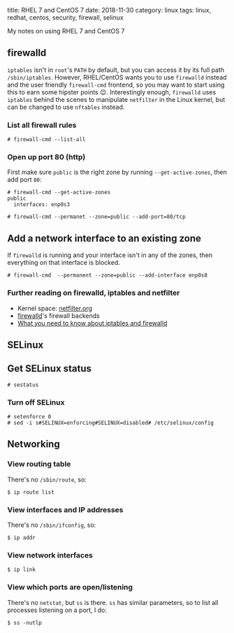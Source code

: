 title: RHEL 7 and CentOS 7
date: 2018-11-30
category: linux
tags: linux, redhat, centos, security, firewall, selinux

My notes on using RHEL 7 and CentOS 7

## firewalld

`iptables` isn't in `root`'s `PATH` by default, but you can access it
by its full path `/sbin/iptables`. However, RHEL/CentOS wants you to
use `firewalld` instead and the user friendly `firewall-cmd` frontend,
so you may want to start using this to earn some hipster points
😉. Interestingly enough, `firewalld` uses `iptables` behind the
scenes to manipulate `netfilter` in the Linux kernel, but can be
changed to use `nftables` instead.

### List all firewall rules
```text
# firewall-cmd --list-all
```

### Open up port 80 (http)

First make sure `public` is the right zone by running
`--get-active-zones`, then add port `80`:

```text
# firewall-cmd --get-active-zones
public
  interfaces: enp0s3
```

```text
# firewall-cmd --permanet --zone=public --add-port=80/tcp
```

## Add a network interface to an existing zone
If `firewalld` is running and your interface isn't in any of the
zones, then everything on that interface is blocked.

```text
# firewall-cmd  --permanent --zone=public --add-interface enp0s8
```

### Further reading on firewalld, iptables and netfilter
- Kernel space: [netfilter.org](https://netfilter.org/)
- [firewalld](https://firewalld.org/blog/page/2/)'s firewall backends
- [What you need to know about iptables and firewalld](https://opensource.com/article/18/9/linux-iptables-firewalld)

## SELinux

## Get SELinux status

```text
# sestatus
```

### Turn off SELinux

```text
# setenforce 0
# sed -i s#SELINUX=enforcing#SELINUX=disabled# /etc/selinux/config 
```

## Networking

### View routing table
There's no `/sbin/route`, so:
```text
$ ip route list
```

### View interfaces and IP addresses
There's no `/sbin/ifconfig`, so:
```text
$ ip addr
```

### View network interfaces
```text
$ ip link
```

### View which ports are open/listening
There's no `netstat`, but `ss` is there. `ss` has similar parameters,
so to list all processes listening on a port, I do:

```text
$ ss -nutlp
```
